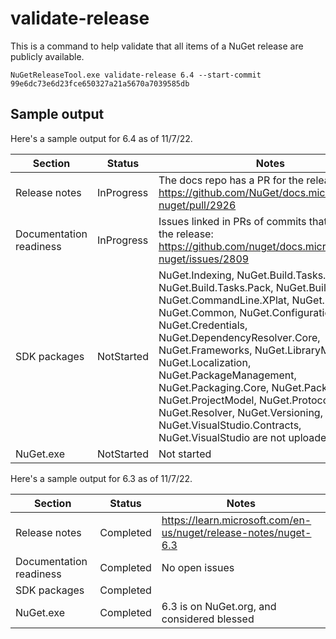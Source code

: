 ﻿# validate-release

This is a command to help validate that all items of a NuGet release are publicly available. 


```console
NuGetReleaseTool.exe validate-release 6.4 --start-commit 99e6dc73e6d23fce650327a21a5670a7039585db
```

## Sample output

Here's a sample output for 6.4 as of 11/7/22.

|Section | Status | Notes |
|--------|--------|-------|
| Release notes | InProgress | The docs repo has a PR for the release notes. https://github.com/NuGet/docs.microsoft.com-nuget/pull/2926 |
| Documentation readiness | InProgress | Issues linked in PRs of commits that are part of the release: https://github.com/nuget/docs.microsoft.com-nuget/issues/2809 |
| SDK packages | NotStarted | NuGet.Indexing, NuGet.Build.Tasks.Console, NuGet.Build.Tasks.Pack, NuGet.Build.Tasks, NuGet.CommandLine.XPlat, NuGet.Commands, NuGet.Common, NuGet.Configuration, NuGet.Credentials, NuGet.DependencyResolver.Core, NuGet.Frameworks, NuGet.LibraryModel, NuGet.Localization, NuGet.PackageManagement, NuGet.Packaging.Core, NuGet.Packaging, NuGet.ProjectModel, NuGet.Protocol, NuGet.Resolver, NuGet.Versioning, NuGet.VisualStudio.Contracts, NuGet.VisualStudio are not uploaded. |
| NuGet.exe | NotStarted | Not started |


Here's a sample output for 6.3 as of 11/7/22.

|Section | Status | Notes |
|--------|--------|-------|
| Release notes | Completed | https://learn.microsoft.com/en-us/nuget/release-notes/nuget-6.3 |
| Documentation readiness | Completed | No open issues |
| SDK packages | Completed |  |
| NuGet.exe | Completed | 6.3 is on NuGet.org, and considered blessed |